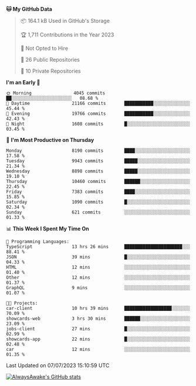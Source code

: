 <!--START_SECTION:waka-->
**🐱 My GitHub Data** 

> 📦 164.1 kB Used in GitHub's Storage 
 > 
> 🏆 1,711 Contributions in the Year 2023
 > 
> 🚫 Not Opted to Hire
 > 
> 📜 26 Public Repositories 
 > 
> 🔑 10 Private Repositories 
 > 
**I'm an Early 🐤** 

```text
🌞 Morning                4045 commits        ██░░░░░░░░░░░░░░░░░░░░░░░   08.68 % 
🌆 Daytime                21166 commits       ███████████░░░░░░░░░░░░░░   45.44 % 
🌃 Evening                19766 commits       ███████████░░░░░░░░░░░░░░   42.43 % 
🌙 Night                  1608 commits        █░░░░░░░░░░░░░░░░░░░░░░░░   03.45 % 
```
📅 **I'm Most Productive on Thursday** 

```text
Monday                   8190 commits        ████░░░░░░░░░░░░░░░░░░░░░   17.58 % 
Tuesday                  9943 commits        █████░░░░░░░░░░░░░░░░░░░░   21.34 % 
Wednesday                8898 commits        █████░░░░░░░░░░░░░░░░░░░░   19.10 % 
Thursday                 10460 commits       ██████░░░░░░░░░░░░░░░░░░░   22.45 % 
Friday                   7383 commits        ████░░░░░░░░░░░░░░░░░░░░░   15.85 % 
Saturday                 1090 commits        █░░░░░░░░░░░░░░░░░░░░░░░░   02.34 % 
Sunday                   621 commits         ░░░░░░░░░░░░░░░░░░░░░░░░░   01.33 % 
```


📊 **This Week I Spent My Time On** 

```text
💬 Programming Languages: 
TypeScript               13 hrs 26 mins      ██████████████████████░░░   88.41 % 
JSON                     39 mins             █░░░░░░░░░░░░░░░░░░░░░░░░   04.33 % 
HTML                     12 mins             ░░░░░░░░░░░░░░░░░░░░░░░░░   01.40 % 
Other                    12 mins             ░░░░░░░░░░░░░░░░░░░░░░░░░   01.37 % 
GraphQL                  9 mins              ░░░░░░░░░░░░░░░░░░░░░░░░░   01.07 % 

🐱‍💻 Projects: 
car-client               10 hrs 39 mins      ██████████████████░░░░░░░   70.09 % 
showcards-web            3 hrs 30 mins       ██████░░░░░░░░░░░░░░░░░░░   23.09 % 
jobs-client              27 mins             █░░░░░░░░░░░░░░░░░░░░░░░░   02.99 % 
showcards-app            22 mins             █░░░░░░░░░░░░░░░░░░░░░░░░   02.48 % 
car                      12 mins             ░░░░░░░░░░░░░░░░░░░░░░░░░   01.35 % 
```


 Last Updated on 07/07/2023 15:10:59 UTC
<!--END_SECTION:waka-->

[![AlwaysAwake's GitHub stats](https://github-readme-stats.vercel.app/api?username=AlwaysAwake&show_icons=true&theme=github_dark&count_private=true)](https://github.com/AlwaysAwake/AlwaysAwake)
